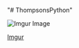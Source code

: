 "# ThompsonsPython" 

![Imgur Image](https://imgur.com/a/Ou2pmx4)

[Imgur](https://i.imgur.com/1CbJa9I.jpg)

